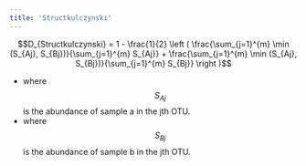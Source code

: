 ```yaml
---
title: 'Structkulczynski'
---
```

$$D_{Structkulczynski} = 1 - \frac{1}{2} \left ( \frac{\sum_{j=1}^{m} \min (S_{Aj}, S_{Bj})}{\sum_{j=1}^{m} S_{Aj}} + \frac{\sum_{j=1}^{m} \min (S_{Aj}, S_{Bj})}{\sum_{j=1}^{m} S_{Bj}} \right )$$

-   where $$S_{Aj}$$ is the abundance of sample a in the jth OTU.
-   where $$S_{Bj}$$ is the abundance of sample b in the jth OTU.
